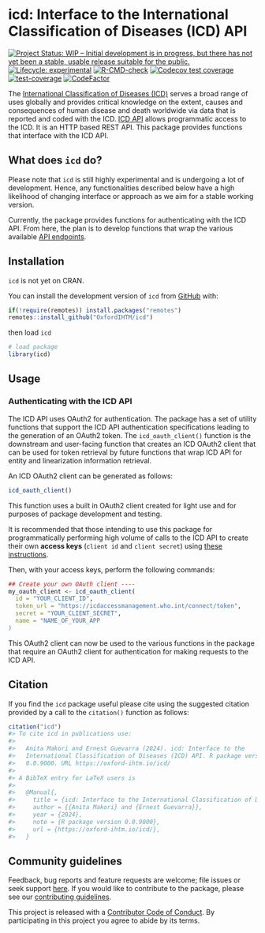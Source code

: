 
<!-- README.md is generated from README.Rmd. Please edit that file -->

# icd: Interface to the International Classification of Diseases (ICD) API

<!-- badges: start -->

[![Project Status: WIP – Initial development is in progress, but there
has not yet been a stable, usable release suitable for the
public.](https://www.repostatus.org/badges/latest/wip.svg)](https://www.repostatus.org/#wip)
[![Lifecycle:
experimental](https://img.shields.io/badge/lifecycle-experimental-orange.svg)](https://lifecycle.r-lib.org/articles/stages.html#experimental)
[![R-CMD-check](https://github.com/OxfordIHTM/icd/actions/workflows/R-CMD-check.yaml/badge.svg)](https://github.com/OxfordIHTM/icd/actions/workflows/R-CMD-check.yaml)
[![Codecov test
coverage](https://codecov.io/gh/OxfordIHTM/icd/branch/main/graph/badge.svg)](https://app.codecov.io/gh/OxfordIHTM/icd?branch=main)
[![test-coverage](https://github.com/OxfordIHTM/icd/actions/workflows/test-coverage.yaml/badge.svg)](https://github.com/OxfordIHTM/icd/actions/workflows/test-coverage.yaml)
[![CodeFactor](https://www.codefactor.io/repository/github/oxfordihtm/icd/badge)](https://www.codefactor.io/repository/github/oxfordihtm/icd)
<!-- badges: end -->

The [International Classification of Diseases
(ICD)](https://www.who.int/standards/classifications/classification-of-diseases)
serves a broad range of uses globally and provides critical knowledge on
the extent, causes and consequences of human disease and death worldwide
via data that is reported and coded with the ICD. [ICD
API](https://icd.who.int/icdapi) allows programmatic access to the ICD.
It is an HTTP based REST API. This package provides functions that
interface with the ICD API.

## What does `icd` do?

Please note that `icd` is still highly experimental and is undergoing a
lot of development. Hence, any functionalities described below have a
high likelihood of changing interface or approach as we aim for a stable
working version.

Currently, the package provides functions for authenticating with the
ICD API. From here, the plan is to develop functions that wrap the
various available [API
endpoints](https://id.who.int/swagger/index.html).

## Installation

`icd` is not yet on CRAN.

You can install the development version of `icd` from
[GitHub](https://github.com/OxfordIHTM/icd) with:

``` r
if(!require(remotes)) install.packages("remotes")
remotes::install_github("OxfordIHTM/icd")
```

then load `icd`

``` r
# load package
library(icd)
```

## Usage

### Authenticating with the ICD API

The ICD API uses OAuth2 for authentication. The package has a set of
utility functions that support the ICD API authentication specifications
leading to the generation of an OAuth2 token. The `icd_oauth_client()`
function is the downstream and user-facing function that creates an ICD
OAuth2 client that can be used for token retrieval by future functions
that wrap ICD API for entity and linearization information retrieval.

An ICD OAuth2 client can be generated as follows:

``` r
icd_oauth_client()
```

This function uses a built in OAuth2 client created for light use and
for purposes of package development and testing.

It is recommended that those intending to use this package for
programmatically performing high volume of calls to the ICD API to
create their own **access keys** (`client id` and `client secret`) using
[these
instructions](https://icd.who.int/docs/icd-api/API-Authentication/).

Then, with your access keys, perform the following commands:

``` r
## Create your own OAuth client ----
my_oauth_client <- icd_oauth_client(
  id = "YOUR_CLIENT_ID",
  token_url = "https://icdaccessmanagement.who.int/connect/token",
  secret = "YOUR_CLIENT_SECRET",
  name = "NAME_OF_YOUR_APP
)
```

This OAuth2 client can now be used to the various functions in the
package that require an OAuth2 client for authentication for making
requests to the ICD API.

## Citation

If you find the `icd` package useful please cite using the suggested
citation provided by a call to the `citation()` function as follows:

``` r
citation("icd")
#> To cite icd in publications use:
#> 
#>   Anita Makori and Ernest Guevarra (2024). icd: Interface to the
#>   International Classification of Diseases (ICD) API. R package version
#>   0.0.9000. URL https://oxford-ihtm.io/icd/
#> 
#> A BibTeX entry for LaTeX users is
#> 
#>   @Manual{,
#>     title = {icd: Interface to the International Classification of Diseases (ICD) API},
#>     author = {{Anita Makori} and {Ernest Guevarra}},
#>     year = {2024},
#>     note = {R package version 0.0.9000},
#>     url = {https://oxford-ihtm.io/icd/},
#>   }
```

## Community guidelines

Feedback, bug reports and feature requests are welcome; file issues or
seek support [here](https://github.com/OxfordIHTM/icd/issues). If you
would like to contribute to the package, please see our [contributing
guidelines](https://oxford-ihtm.io/icd/CONTRIBUTING.html).

This project is released with a [Contributor Code of
Conduct](https://OxfordIHTM/codeditr/CODE_OF_CONDUCT.html). By
participating in this project you agree to abide by its terms.
